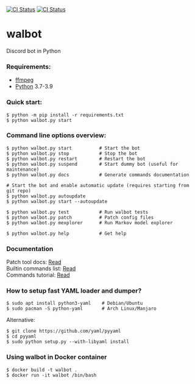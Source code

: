 [![CI Status](https://github.com/aobolensk/walbot/workflows/Lint/badge.svg)](https://github.com/aobolensk/walbot/actions)
[![CI Status](https://github.com/aobolensk/walbot/workflows/Test/badge.svg)](https://github.com/aobolensk/walbot/actions)

# walbot
Discord bot in Python

### Requirements:
- [ffmpeg](https://www.ffmpeg.org/)
- [Python](https://www.python.org/) 3.7-3.9

### Quick start:
```shell
$ python -m pip install -r requirements.txt
$ python walbot.py start
```

### Command line options overview:
```shell
$ python walbot.py start          # Start the bot
$ python walbot.py stop           # Stop the bot
$ python walbot.py restart        # Restart the bot
$ python walbot.py suspend        # Start dummy bot (useful for maintenance)
$ python walbot.py docs           # Generate commands documentation

# Start the bot and enable automatic update (requires starting from git repo)
$ python walbot.py autoupdate
$ python walbot.py start --autoupdate

$ python walbot.py test           # Run walbot tests
$ python walbot.py patch          # Patch config files
$ python walbot.py mexplorer      # Run Markov model explorer

$ python walbot.py help           # Get help
```

### Documentation

Patch tool docs: [Read](docs/Patch.md) \
Builtin commands list: [Read](docs/Commands.md) \
Commands tutorial: [Read](docs/CommandsTutorial.md)

### How to setup fast YAML loader and dumper?

```console
$ sudo apt install python3-yaml    # Debian/Ubuntu
$ sudo pacman -S python-yaml       # Arch Linux/Manjaro
```
Alternative:
```console
$ git clone https://github.com/yaml/pyyaml
$ cd pyyaml
$ sudo python setup.py --with-libyaml install
```

### Using walbot in Docker container

```console
$ docker build -t walbot .
$ docker run -it walbot /bin/bash
```
